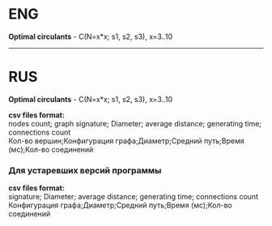 # ENG
**Optimal circulants** - C(N=x*x; s1, s2, s3), x=3..10          
***
# RUS
**Optimal circulants** - C(N=x*x; s1, s2, s3), x=3..10        

**csv files format:**   
nodes count; graph signature; Diameter; average distance; generating time; connections count        
Кол-во вершин;Конфигурация графа;Диаметр;Средний путь;Время (мс);Кол-во соединений        
### Для устаревших версий программы       
**csv files format:**       
  signature; Diameter; average distance; generating time; connections count       
  Конфигурация графа;Диаметр;Средний путь;Время (мс);Кол-во соединений    
